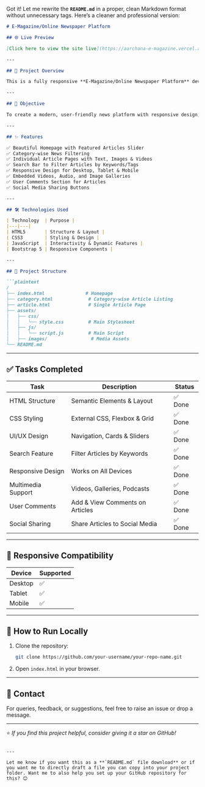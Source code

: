 Got it! Let me rewrite the **`README.md`** in a proper, clean Markdown format without unnecessary tags. Here’s a cleaner and professional version:

```markdown
# E-Magazine/Online Newspaper Platform

## 🌐 Live Preview

[Click here to view the site live](https://aarchana-e-magazine.vercel.app/)

---

## 📖 Project Overview

This is a fully responsive **E-Magazine/Online Newspaper Platform** developed using **HTML5, CSS3, and JavaScript**. The platform allows users to browse various news categories, view multimedia content, and interact through comments and social sharing options.

---

## 🎯 Objective

To create a modern, user-friendly news platform with responsive design, multimedia integration, and interactive features that enhance user engagement.

---

## ✨ Features

✅ Beautiful Homepage with Featured Articles Slider  
✅ Category-wise News Filtering  
✅ Individual Article Pages with Text, Images & Videos  
✅ Search Bar to Filter Articles by Keywords/Tags  
✅ Responsive Design for Desktop, Tablet & Mobile  
✅ Embedded Videos, Audio, and Image Galleries  
✅ User Comments Section for Articles  
✅ Social Media Sharing Buttons  

---

## 🛠️ Technologies Used

| Technology  | Purpose |
|---|---|
| HTML5       | Structure & Layout |
| CSS3        | Styling & Design |
| JavaScript  | Interactivity & Dynamic Features |
| Bootstrap 5 | Responsive Components |

---

## 📂 Project Structure

```plaintext
/
├── index.html               # Homepage
├── category.html             # Category-wise Article Listing
├── article.html              # Single Article Page
├── assets/
│   ├── css/
│   │   └── style.css         # Main Stylesheet
│   ├── js/
│   │   └── script.js         # Main Script
│   ├── images/                # Media Assets
└── README.md
```

---

## ✅ Tasks Completed

| Task | Description | Status |
|---|---|---|
| HTML Structure  | Semantic Elements & Layout | ✅ Done |
| CSS Styling  | External CSS, Flexbox & Grid | ✅ Done |
| UI/UX Design  | Navigation, Cards & Sliders | ✅ Done |
| Search Feature  | Filter Articles by Keywords | ✅ Done |
| Responsive Design | Works on All Devices | ✅ Done |
| Multimedia Support | Videos, Galleries, Podcasts | ✅ Done |
| User Comments | Add & View Comments on Articles | ✅ Done |
| Social Sharing | Share Articles to Social Media | ✅ Done |

---

## 📱 Responsive Compatibility

| Device | Supported |
|---|---|
| Desktop | ✅ |
| Tablet | ✅ |
| Mobile | ✅ |

---

## 🚀 How to Run Locally

1. Clone the repository:
    ```sh
    git clone https://github.com/your-username/your-repo-name.git
    ```
2. Open `index.html` in your browser.

---

## 💌 Contact

For queries, feedback, or suggestions, feel free to raise an issue or drop a message.

---

⭐️ _If you find this project helpful, consider giving it a star on GitHub!_

```

---

Let me know if you want this as a **`README.md` file download** or if you want me to directly draft a file you can copy into your project folder. Want me to also help you set up your GitHub repository for this? 😊

